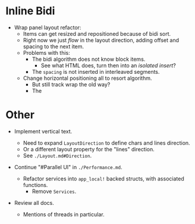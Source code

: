 # Inline Bidi

* Wrap panel layout refactor:
  - Items can get resized and repositioned because of bidi sort.
  - Right now we just *flow* in the layout direction, adding offset and spacing to the next item.
  - Problems with this:
    - The bidi algorithm does not know block items.
      - See what HTML does, turn then into an *isolated insert*?
    - The `spacing` is not inserted in interleaved segments.
  - Change horizontal positioning all to resort algorithm.
    - But still track wrap the old way?
    - The 

# Other

* Implement vertical text.
    - Need to expand `LayoutDirection` to define chars and lines direction.
    - Or a different layout property for the "lines" direction.
    - See `./Layout.md#Direction`.

* Continue "#Parallel UI" in `./Performance.md`.
    - Refactor services into `app_local!` backed structs, with associated functions.
        - Remove `Services`.

* Review all docs.
    - Mentions of threads in particular.